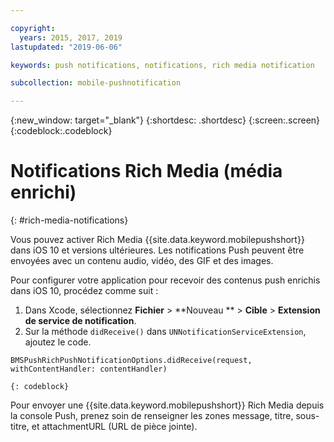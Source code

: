 ```yaml
---

copyright:
  years: 2015, 2017, 2019
lastupdated: "2019-06-06"

keywords: push notifications, notifications, rich media notification

subcollection: mobile-pushnotification

---
```


{:new_window: target="_blank"}
{:shortdesc: .shortdesc}
{:screen:.screen}
{:codeblock:.codeblock}

# Notifications Rich Media (média enrichi)
{: #rich-media-notifications}

Vous pouvez activer Rich Media {{site.data.keyword.mobilepushshort}} dans iOS 10 et versions ultérieures. Les notifications Push peuvent être
envoyées avec un contenu audio, vidéo, des GIF et des images. 

Pour configurer votre application pour recevoir des contenus push enrichis dans iOS 10, procédez comme suit :  

1. Dans Xcode, sélectionnez **Fichier** > **Nouveau ** > **Cible** > **Extension de
service de notification**.
2. Sur la méthode `didReceive()` dans `UNNotificationServiceExtension`, ajoutez le code.
```
BMSPushRichPushNotificationOptions.didReceive(request, withContentHandler: contentHandler)
```
	{: codeblock}	

Pour envoyer une {{site.data.keyword.mobilepushshort}} Rich Media depuis la console Push, prenez soin de renseigner les zones message, titre, sous-titre, et attachmentURL (URL de pièce jointe).

